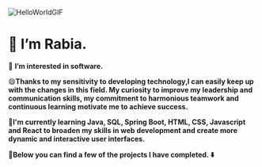 
![HelloWorldGIF](https://github.com/Rabiacagli/Rabiacagli/assets/145583517/9e00ecde-51c8-465d-a5c8-87d654fc6288)

# 👋 I’m Rabia.

  👀 **I’m interested in software.**

  😄**Thanks to my sensitivity to developing technology,I can easily keep up with the changes in this field. My curiosity to improve my leadership and communication skills,
  my commitment to harmonious teamwork and continuous learning motivate me to achieve success.**

  🌱**I'm currently learning Java, SQL, Spring Boot, HTML, CSS, Javascript and React to broaden my skills in web development and create more dynamic and interactive user interfaces.**

  💫**Below you can find a few of the projects I have completed. ⬇️**










